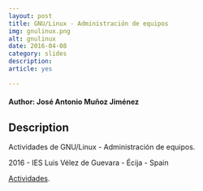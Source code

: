 ```yaml
---
layout: post
title: GNU/Linux - Administración de equipos
img: gnulinux.png
alt: gnulinux
date: 2016-04-08
category: slides
description: 
article: yes

---
```


#### Author: José Antonio Muñoz Jiménez


## Description

Actividades de GNU/Linux - Administración de equipos.

2016 - IES Luis Vélez de Guevara - Écija - Spain

[Actividades](http://jamj2000.github.io/gnulinux/1/actividades). 
    

